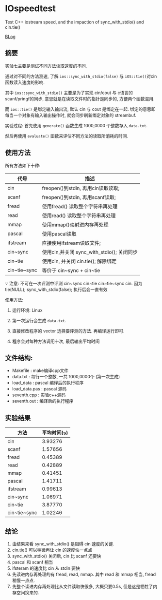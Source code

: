 # IOspeedtest

Test C++ iostream speed,  and the impaction of sync_with_stdio()  and cin.tie()

[BLog](https://liyzcj.github.io/c++/2015/09/12/c++-test_cin_speed/)

## 摘要

实验七主要是测试不同方法读取速度的不同.

通过对不同的方法测速, 了解 `ios::sync_with_stdio(false)` 与 `iOS::tie()`对cin 函数读入速度的影响.

其中 `ios::sync_with_stdio()` 主要是为了实现 cin/cout 与 c语言的 scanf/pringf的同步, 意思就是在读取文件时的指针是同步的, 方便两个函数混用.

而 `ios::tie()` 是绑定输入输出流, 默认 cin 与 cout 是绑定在一起. 绑定的意思即每当一个对象有输入输出操作时, 就会同步刷新绑定对象的 streambuf.

实验过程: 首先使用 `generate()` 函数生成 1000,0000 个整数存入 `data.txt`.

然后再使用 `evaluate()` 函数来评估不同方法的读取所消耗的时间.

## 使用方法

所有方法如下十种:

| 代号         | 描述                                       |
|--------------|--------------------------------------------|
| cin          | freopen()到stdin, 再用cin读取读取;         |
| scanf        | freopen()到stdin, 再用scanf读取;           |
| fread        | 使用fread() 读取整个字符串再处理           |
| read         | 使用read() 读取整个字符串再处理            |
| mmap         | 使用mmap()映射进内存再处理                 |
| pascal       | 使用pascal读取                             |
| ifstream     | 直接使用ifstream读取文件;                  |
| cin~sync     | 使用cin,并关闭 sync_with_stdio(); 关闭同步 |
| cin~tie      | 使用cin, 并关闭 cin.tie(); 解除绑定        |
| cin\~tie\~sync | 等价于 cin\~sync + cin\~tie                  |

💡 注意: 不可在一次评测中评测 cin~sync cin~tie cin\~tie\~sync cin. 
因为 tie(NULL); sync_with_stdio(false); 执行后会一直有效

使用方法:

  1. 运行环境: Linux

  2. 第一次运行会生成 `data.txt`.

  3. 直接修改程序的 vector 选择要评测的方法. 再编译运行即可.

  4. 程序会对每种方法调用十次, 最后输出平均时间

## 文件结构:

- Makefile : make编译cpp文件
- data.txt : 每行一个整数, 一共 1000,0000个 (第一次生成)
- load_data : pascal 编译后的执行程序
- load_data.pas : pascal 源码
- seventh.cpp : 实验c++源码
- seventh.out : 编译后的执行程序

## 实验结果

| 方法         | 平均时间(s) |
|--------------|-------------|
| cin          | 3.93276     |
| scanf        | 1.57656     |
| fread        | 0.45389     |
| read         | 0.42889     |
| mmap         | 0.41451     |
| pascal       | 1.41711     |
| ifstream     | 0.99613     |
| cin~sync     | 1.06971     |
| cin~tie      | 3.87770     |
| cin~tie~sync | 1.02246     |

## 结论

1. 由结果来看 sync_with_stdio() 是阻碍 cin 速度的关键.
2. cin.tie() 可以稍微再让 cin 的速度快一点点
3. sync_with_stdio() 关闭后, cin 比 scanf 还要快
4. pascal 和 scanf 相当
5. ifsteram 的速度比 cin 从 stdin 要快
6. 先读进内存再处理的有 fread, read, mmap. 其中 read 和 mmap 相当, fread 稍慢一点点.
7. 先整个读进内存再处理比从文件读取快很多, 大概只要0.5s, 但是这是牺牲了内存空间换来的.
